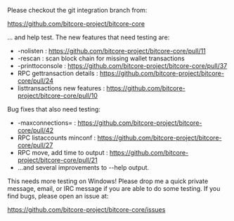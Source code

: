 Please checkout the git integration branch from:

https://github.com/bitcore-project/bitcore-core

... and help test.  The new features that need testing are:

* -nolisten : https://github.com/bitcore-project/bitcore-core/pull/11
* -rescan : scan block chain for missing wallet transactions
* -printtoconsole : https://github.com/bitcore-project/bitcore-core/pull/37
* RPC gettransaction details : https://github.com/bitcore-project/bitcore-core/pull/24
* listtransactions new features : https://github.com/bitcore-project/bitcore-core/pull/10

Bug fixes that also need testing:

* -maxconnections= : https://github.com/bitcore-project/bitcore-core/pull/42
* RPC listaccounts minconf : https://github.com/bitcore-project/bitcore-core/pull/27
* RPC move, add time to output : https://github.com/bitcore-project/bitcore-core/pull/21
* ...and several improvements to --help output.

This needs more testing on Windows!  Please drop me a quick private message, email, or IRC message if you are able to do some testing.  If you find bugs, please open an issue at:

https://github.com/bitcore-project/bitcore-core/issues
